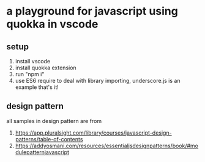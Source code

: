 # a playground for javascript using quokka in vscode

## setup
1. install vscode
2. install quokka extension
3. run "npm i"
3. use ES6 require to deal with library importing, underscore.js is an example
that's it!

## design pattern
all samples in design pattern are from 
1. https://app.pluralsight.com/library/courses/javascript-design-patterns/table-of-contents
2. https://addyosmani.com/resources/essentialjsdesignpatterns/book/#modulepatternjavascript

